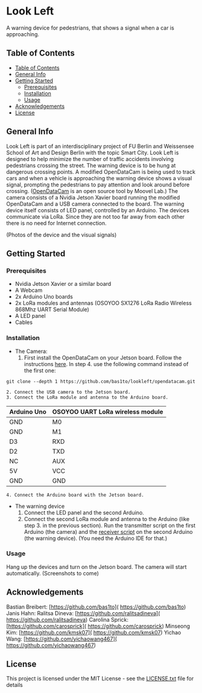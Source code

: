 # Look Left

A warning device for pedestrians, that shows a signal when a car is approaching.

## Table of Contents

* [Table of Contents](#table-of-contents)
* [General Info](#general-info)
* [Getting Started](#getting-started)
    * [Prerequisites](#prerequisites)
    * [Installation](#installation)
    * [Usage](#usage)
* [Acknowledgements](#acknowledgements)
* [License](#license)

## General Info

Look Left is part of an interdisciplinary project of FU Berlin and Weissensee School of Art and Design Berlin with the topic Smart City. Look Left is designed to help minimize the number of traffic accidents involving pedestrians crossing the street. The warning device is to be hung at dangerous crossing points. A modified OpenDataCam is being used to track cars and when a vehicle is approaching the warning device shows a visual signal, prompting the pedestrians to pay attention and look around before crossing. ([OpenDataCam]( https://github.com/opendatacam/opendatacam) is an open source tool by Moovel Lab.)
The camera consists of a Nvidia Jetson Xavier board running the modified OpenDataCam and a USB camera connected to the board.
The warning device itself consists of LED panel, controlled by an Arduino.
The devices communicate via LoRa. Since they are not too far away from each other there is no need for Internet connection.

(Photos of the device and the visual signals)

## Getting Started

### Prerequisites
+ Nvidia Jetson Xavier or a similar board
+ A Webcam
+ 2x Arduino Uno boards
+ 2x LoRa modules and antennas (OSOYOO SX1276 LoRa Radio Wireless 868Mhz UART Serial Module)
+ A LED panel
+ Cables

### Installation
- The Camera:
    1. First install the OpenDataCam on your Jetson board. Follow the instructions [here]( https://github.com/bas1to/lookleft/blob/master/opendatacam/documentation/USE_WITHOUT_DOCKER.md). In step 4. use the following command instead of the first one:
```
git clone --depth 1 https://github.com/bas1to/lookleft/opendatacam.git
```

    2. Connect the USB camera to the Jetson board.
    3. Connect the LoRa module and antenna to the Arduino board.

| Arduino Uno | OSOYOO UART LoRa wireless module |
| ----------- | -------------------------------- |
| GND | M0 |
| GND | M1 |
| D3 | RXD |
| D2 | TXD |
| NC | AUX |
| 5V | VCC |
| GND | GND |

    4. Connect the Arduino board with the Jetson board.
- The warning device
    1. Connect the LED panel and the second Arduino.
    2. Connect the second LoRa module and antenna to the Arduino (like step 3. in the previous section).  Run the transmitter script on the first Arduino (the camera) and the [receiver script]( https://github.com/bas1to/lookleft/blob/master/receiver_panel.ino) on the second Arduino (the warning device). (You need the Arduino IDE for that.)


### Usage
Hang up the devices and turn on the Jetson board. The camera will start automatically. 
(Screenshots to come)

## Acknowledgements
Bastian Breibert: [https://github.com/bas1to]( https://github.com/bas1to)
Janis Hahn: []()
Ralitsa Dineva: [https://github.com/ralitsadineva]( https://github.com/ralitsadineva)
Carolina Sprick: [https://github.com/carosprick]( https://github.com/carosprick)
Minseong Kim: [https://github.com/kmsk07]( https://github.com/kmsk07)
Yichao Wang: [https://github.com/yichaowang467]( https://github.com/yichaowang467)

## License
This project is licensed under the MIT License - see the [LICENSE.txt]( https://github.com/bas1to/lookleft/blob/master/LICENSE.txt) file for details
